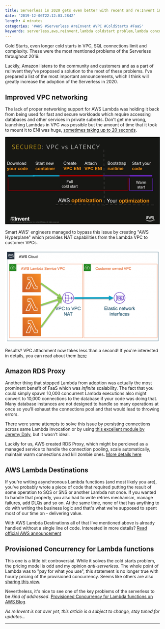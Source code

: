 ```yaml
---
title: Serverless in 2020 gets even better with recent and re:Invent improvements for AWS Lambda - cold starts are finally gone
date: '2019-12-06T22:12:03.284Z'
length: 4 minutes
categories: '#AWS #Serverless #reInvent #VPC #ColdStarts #FaaS'
keywords: serverless,aws,reinvent,lambda coldstart problem,lambda concurrency,aws lambda,lambda in vpc,lambda rds,lambda destinations,faas
---
```


Cold Starts, even longer cold starts in VPC, SQL connections limit and complexity. These were the most mentioned problems of the Serverless throughout 2019.

Luckily, Amazon listens to the community and customers and as a part of re:Invent they've proposed a solution to the most of these problems. I've prepared a list of the most important announcements, which I think will greatly increase the adoption of the Serverless in 2020.

## Improved VPC networking

The lack of proper networking support for AWS Lambda was holding it back from being used for fast and secure workloads which require accessing databases and other services in private subnets. Don't get me wrong, launching Lambdas in VPC was possible but the amount of time that it took to mount it to ENI was huge, [sometimes taking up to 20 seconds](https://www.freecodecamp.org/news/lambda-vpc-cold-starts-a-latency-killer-5408323278dd/).

![Lambda in VPC](lambda-in-vpc.png 'Lambda in VPC')

Smart AWS' engineers managed to bypass this issue by creating "AWS Hyperplane" which provides NAT capabilities from the Lambda VPC to customer VPCs. 

![hyperplane](hyperplane.png 'hyperplane')

Results? VPC attachment now takes less than a second! If you're interested in details, you can read about them [here](https://aws.amazon.com/blogs/compute/announcing-improved-vpc-networking-for-aws-lambda-functions/)

## Amazon RDS Proxy

Another thing that stopped Lambda from adoption was actually the most prominent benefit of FaaS which was _infinite_ scalability. The fact that you could simply spawn 10,000 concurrent Lambda executions also might convert to 10,000 connections to the database if your code was doing that. Many database instances are not designed to handle so many operations at once so you'll exhaust the connections pool and that would lead to throwing errors. 

There were some attempts to solve this issue by persisting connections across same Lambda invocation or by using [this excellent module by Jeremy Daly](https://www.jeremydaly.com/serverless-mysql-at-scale/), but it wasn't ideal.

Luckily for us, AWS created RDS Proxy, which might be percieved as a managed service to handle the connection pooling, scale automatically, maintain warm connections and kill zombie ones. [More details here](https://aws.amazon.com/blogs/compute/using-amazon-rds-proxy-with-aws-lambda/)

## AWS Lambda Destinations

If you're writing asynchronous Lambda functions (and most likely you are), you've probably wrote a piece of code that required putting the result of some operation to SQS or SNS or another Lambda not once. If you wanted to handle that properly, you also had to write retries mechanism, manage failures, add DLQs and so on. At the same time, none of that has anything to do with writing the business logic and that's what we're supposed to spent most of our time on - delivering value.

With AWS Lambda Destinations all of that I've mentioned above is already handled without a single line of code. Interested in more details? [Read official AWS announcement](https://aws.amazon.com/blogs/compute/introducing-aws-lambda-destinations/)

## Provisioned Concurrency for Lambda functions

This one is a little bit controversial. While it solves the cold starts problem, the pricing model is odd and my opinion _anti-serverless_. The whole point of Lambda was to "pay for what you use", this statement is no longer true with hourly pricing of the provisioned concurrency. Seems like others are also [sharing this view](https://www.trek10.com/blog/provisioned-lambda-concurrency/). 

Nevertheless, it's nice to see one of the key problems of the serverless to be _kind of addressed_. [Provisioned Concurrency for Lambda functions on AWS Blog](https://aws.amazon.com/blogs/aws/new-provisioned-concurrency-for-lambda-functions/).

_As re:Invent is not over yet, this article is a subject to change, stay tuned for updates..._

<hr />

